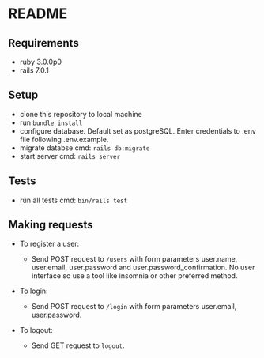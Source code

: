 # README

## Requirements

- ruby 3.0.0p0
- rails 7.0.1

## Setup

- clone this repository to local machine
- run `bundle install`
- configure database. Default set as postgreSQL. Enter credentials to .env file following .env.example.
- migrate databse cmd: `rails db:migrate`
- start server cmd: `rails server`

## Tests

- run all tests cmd: `bin/rails test`

## Making requests

- To register a user:

  - Send POST request to `/users` with form parameters user.name, user.email, user.password and user.password_confirmation. No user interface so use a tool like insomnia or other preferred method.

- To login:

  - Send POST request to `/login` with form parameters user.email, user.password.

- To logout:
  - Send GET request to `logout`.
